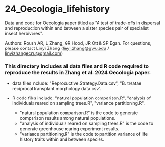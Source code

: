 # 24_Oecologia_lifehistory
Data and code for Oecologia paper titled as "A test of trade-offs in dispersal and reproduction within and between a sister species pair of specialist insect herbivores".

Authors: Roush AR, L Zhang, GR Hood, JR Ott & SP Egan. For questions, please contact Linyi Zhang (linyi.zhang@gwu.edu / linyizhangecnu@gmail.com)

### This directory includes all data files and R code required to reproduce the results in Zhang et al. 2024 Oecologia paper.

+ data files include: "Reproductive.Strategy.Data.csv", "B. treatae reciprocal transplant morphology data.csv".
+ R code files include: "natural population comparison.R", "analysis of individuals reared on sampling trees.R", "variance partitioning.R".

  - "natural population comparison.R" is the code to generate comparison results among natural populations.
  - "analysis of individuals reared on sampling trees.R" is the code to generate greenhouse rearing experiment results.
  - "variance partitioning.R" is the code to partition variance of life history traits within and between species.
